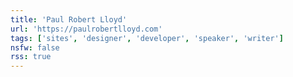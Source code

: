 ```yaml
---
title: 'Paul Robert Lloyd'
url: 'https://paulrobertlloyd.com'
tags: ['sites', 'designer', 'developer', 'speaker', 'writer']
nsfw: false
rss: true
---
```

